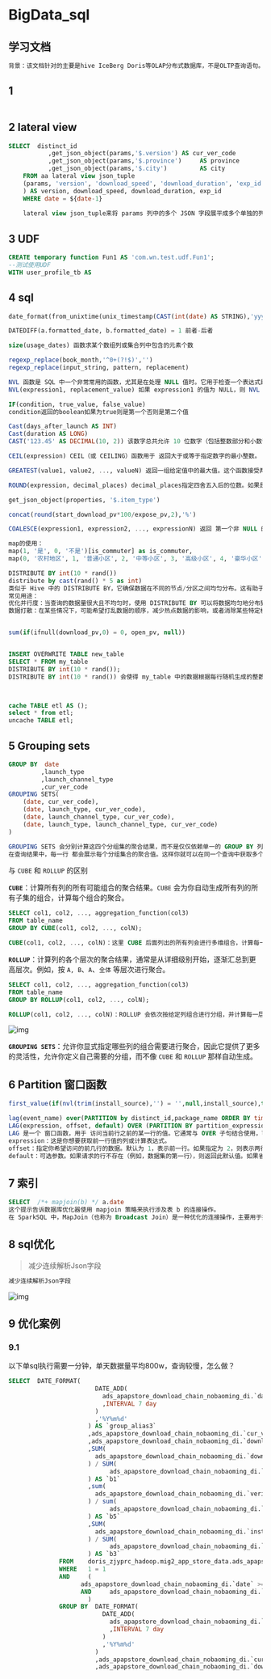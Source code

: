 # BigData_sql

## 学习文档

```SQL
背景：该文档针对的主要是hive IceBerg Doris等OLAP分布式数据库，不是OLTP查询语句。
```

## 1 

```SQL

```

## 2 lateral view

```SQL
SELECT  distinct_id
           ,get_json_object(params,'$.version') AS cur_ver_code
           ,get_json_object(params,'$.province')     AS province
           ,get_json_object(params,'$.city')         AS city
    FROM aa lateral view json_tuple
    (params, 'version', 'download_speed', 'download_duration', 'exp_id'
    ) AS version, download_speed, download_duration, exp_id
    WHERE date = ${date-1}
    
    lateral view json_tuple来将 params 列中的多个 JSON 字段展平成多个单独的列
```

## 3 UDF

```SQL
CREATE temporary function Fun1 AS 'com.wn.test.udf.Fun1';
--测试使用UDF 
WITH user_profile_tb AS
```

## 4 sql

```SQL
date_format(from_unixtime(unix_timestamp(CAST(int(date) AS STRING),'yyyyMMdd')),'yyyy-MM-dd') AS formatted_date

DATEDIFF(a.formatted_date, b.formatted_date) = 1 前者-后者

size(usage_dates) 函数求某个数组列或集合列中包含的元素个数

regexp_replace(book_month,'^0+(?!$)','')
regexp_replace(input_string, pattern, replacement)

NVL 函数是 SQL 中一个非常常用的函数，尤其是在处理 NULL 值时。它用于检查一个表达式是否为 NULL，如果是 NULL，则返回一个指定的替代值。否则，它返回该表达式的原始值。
NVL(expression1, replacement_value) 如果 expression1 的值为 NULL，则 NVL 函数返回replacement_value 如果不为 NULL，则返回原始值。

IF(condition, true_value, false_value)
condition返回的boolean如果为true则是第一个否则是第二个值

Cast(days_after_launch AS INT)
Cast(duration AS LONG)    
CAST('123.45' AS DECIMAL(10, 2)) 该数字总共允许 10 位数字（包括整数部分和小数部分），小数点后最多可以有两位数字

CEIL(expression) CEIL（或 CEILING）函数用于 返回大于或等于指定数字的最小整数。

GREATEST(value1, value2, ..., valueN) 返回一组给定值中的最大值。这个函数接受两个或多个参数，并返回其中最大的那个值。

ROUND(expression, decimal_places) decimal_places指定四舍五入后的位数。如果是正整数，则表示四舍五入到小数点后几位；如果是负整数，则表示四舍五入到小数点前几位。

get_json_object(properties, '$.item_type')

concat(round(start_download_pv*100/expose_pv,2),'%')

COALESCE(expression1, expression2, ..., expressionN) 返回 第一个非 NULL 的值。如果所有传递的参数都是 NULL，则返回 NULL。

map的使用：
map(1, '是', 0, '不是')[is_commuter] as is_commuter,
map(0, '农村地区', 1, '普通小区', 2, '中等小区', 3, '高级小区', 4, '豪华小区')[house_level] as house_level        

DISTRIBUTE BY int(10 * rand())
distribute by cast(rand() * 5 as int)
类似于 Hive 中的 DISTRIBUTE BY，它确保数据在不同的节点/分区之间均匀分布。这有助于打乱数据的顺序，并进行更均匀的负载均衡，从而提高并行执行的效率。
常见用途：
优化并行度：当查询的数据量很大且不均匀时，使用 DISTRIBUTE BY 可以将数据均匀地分布到各个分区上，避免某些分区过载而其他分区空闲的情况。
数据打散：在某些情况下，可能希望打乱数据的顺序，减少热点数据的影响，或者消除某些特定模式的偏倚。


sum(if(ifnull(download_pv,0) = 0, open_pv, null))


INSERT OVERWRITE TABLE new_table 
SELECT * FROM my_table 
DISTRIBUTE BY int(10 * rand());
DISTRIBUTE BY int(10 * rand()) 会使得 my_table 中的数据根据每行随机生成的整数（0 到 9）分布到新表 new_table 的不同分区或节点上。这样可以避免数据在某些分区上过于集中，优化分布式数据处理系统中的并行处理能力和负载均衡。



cache TABLE etl AS ();
select * from etl;
uncache TABLE etl;
```

## 5  Grouping sets

```SQL
GROUP BY  date
         ,launch_type
         ,launch_channel_type
         ,cur_ver_code
GROUPING SETS(
    (date, cur_ver_code), 
    (date, launch_type, cur_ver_code), 
    (date, launch_channel_type, cur_ver_code), 
    (date, launch_type, launch_channel_type, cur_ver_code)
)

GROUPING SETS 会分别计算这四个分组集的聚合结果，而不是仅仅依赖单一的 GROUP BY 列组合.
在查询结果中，每一行 都会展示每个分组集合的聚合值。这样你就可以在同一个查询中获取多个不同粒度的聚合结果，而无需使用多个查询或 UNION。
```

与 `CUBE` 和 `ROLLUP` 的区别

**`CUBE`**：计算所有列的所有可能组合的聚合结果。`CUBE` 会为你自动生成所有列的所有子集的组合，计算每个组合的聚合。

```SQL
SELECT col1, col2, ..., aggregation_function(col3) 
FROM table_name
GROUP BY CUBE(col1, col2, ..., colN);

CUBE(col1, col2, ..., colN)：这里 CUBE 后面列出的所有列会进行多维组合，计算每一维度的不同层次的聚合。
```

**`ROLLUP`**：计算列的各个层次的聚合结果，通常是从详细级别开始，逐渐汇总到更高层次。例如，按 `A, B`、`A`、`全体` 等层次进行聚合。

```SQL
SELECT col1, col2, ..., aggregation_function(col3)
FROM table_name
GROUP BY ROLLUP(col1, col2, ..., colN);

ROLLUP(col1, col2, ..., colN)：ROLLUP 会依次按给定列组合进行分组，并计算每一层次的聚合结果。
```

![img](https://xiaomi.f.mioffice.cn/space/api/box/stream/download/asynccode/?code=ZjU1MzU1NGI5ZWIzNjQ5Nzc2ODI0OThhN2ZlYTQ0N2ZfVEFxZ2ljWmdiY3pseW1uOVZFU1FVeFBjdnhGMjBmdDZfVG9rZW46Ym94azRXSE16ajFTc0JqRTFNU3VwbTg5MGh0XzE3MzUzNjU1OTE6MTczNTM2OTE5MV9WNA)

**`GROUPING SETS`**：允许你显式指定哪些列的组合需要进行聚合，因此它提供了更多的灵活性，允许你定义自己需要的分组，而不像 `CUBE` 和 `ROLLUP` 那样自动生成。

## 6 Partition 窗口函数

```SQL
first_value(if(nvl(trim(install_source),'') = '',null,install_source),true) over (partition by a.did ,package_name ORDER BY server_time desc) 

lag(event_name) over(PARTITION by distinct_id,package_name ORDER BY time)
LAG(expression, offset, default) OVER (PARTITION BY partition_expression ORDER BY order_expression)
LAG 是一个 窗口函数，用于 访问当前行之前的某一行的值。它通常与 OVER 子句结合使用，可以在查询结果中按某个顺序（例如按时间）返回之前某行的数据。
expression：这是你想要获取前一行值的列或计算表达式。
offset：指定你希望访问的前几行的数据。默认为 1，表示前一行。如果指定为 2，则表示两行前的数据，依此类推。
default：可选参数。如果请求的行不存在（例如，数据集的第一行），则返回此默认值。如果省略，则默认返回 NULL。
```

## 7 索引

```SQL
SELECT  /*+ mapjoin(b) */ a.date 
这个提示告诉数据库优化器使用 mapjoin 策略来执行涉及表 b 的连接操作。
在 SparkSQL 中，MapJoin（也称为 Broadcast Join）是一种优化的连接操作，主要用于提高大数据处理过程中的效率。MapJoin 通过将较小的表广播到所有节点，以避免 Shuffle 操作，从而减少了连接操作的开销。数据库将该小表加载到内存中，然后在执行连接时直接通过内存中的数据进行连接，避免了磁盘 I/O 操作，从而提高查询性能。
```

## 8 sql优化

> 减少连续解析Json字段

```SQL
减少连续解析Json字段
```

![img](https://xiaomi.f.mioffice.cn/space/api/box/stream/download/asynccode/?code=NDgxZTg4YzdjOTk3MjhmYTZmMWRiMWZkYWU3YWY0NDBfb21KcU5kVXdEdUc1MnZtSzJaU1JoZkxBSFJWRmlkOGVfVG9rZW46Ym94azRocHEwMWtzUzVoQURub28yVmRNS2JkXzE3MzUzNjU1OTE6MTczNTM2OTE5MV9WNA)

## 9 优化案例

### 9.1 

以下单sql执行需要一分钟，单天数据量平均800w，查询较慢，怎么做？

```SQL
SELECT  DATE_FORMAT(
                        DATE_ADD(
                          ads_apapstore_download_chain_nobaoming_di.`date`
                          ,INTERVAL 7 day
                        )
                        ,'%Y%m%d'
                      ) AS `group_alias3`
                      ,ads_apapstore_download_chain_nobaoming_di.`cur_ver_code` AS `group_alias4`
                      ,ads_apapstore_download_chain_nobaoming_di.`download_type` AS `group_alias5`
                      ,SUM(
                        ads_apapstore_download_chain_nobaoming_di.`download_duration`
                      ) / SUM(
                            ads_apapstore_download_chain_nobaoming_di.`download_success_pv`
                      ) AS `b1`
                      ,sum(
                        ads_apapstore_download_chain_nobaoming_di.`verify_duration`
                      ) / sum(
                            ads_apapstore_download_chain_nobaoming_di.`download_success_pv`
                      ) AS `b5`
                      ,SUM(
                        ads_apapstore_download_chain_nobaoming_di.`install_time_length`
                      ) / SUM(
                            ads_apapstore_download_chain_nobaoming_di.`install_success_pv`
                      ) AS `b3`
              FROM    doris_zjyprc_hadoop.mig2_app_store_data.ads_apapstore_download_chain_nobaoming_di ads_apapstore_download_chain_nobaoming_di
              WHERE   1 = 1
              AND     (
                    ads_apapstore_download_chain_nobaoming_di.`date` >= 20241219
                    AND     ads_apapstore_download_chain_nobaoming_di.`date` < 20241221
                      )
              GROUP BY  DATE_FORMAT(
                          DATE_ADD(
                            ads_apapstore_download_chain_nobaoming_di.`date`
                            ,INTERVAL 7 day
                          )
                          ,'%Y%m%d'
                        )
                        ,ads_apapstore_download_chain_nobaoming_di.`cur_ver_code`
                        ,ads_apapstore_download_chain_nobaoming_di.`download_type`
```